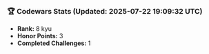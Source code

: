 ### 🏆 Codewars Stats (Updated: 2025-07-22 19:09:32 UTC)

- **Rank:** 8 kyu
- **Honor Points:** 3
- **Completed Challenges:** 1
